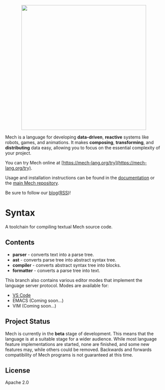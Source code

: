 <p align="center">
  <img width="400px" src="https://mech-lang.org/img/logo.png">
</p>

Mech is a language for developing **data-driven**, **reactive** systems like robots, games, and animations. It makes **composing**, **transforming**, and **distributing** data easy, allowing you to focus on the essential complexity of your project. 

You can try Mech online at [https://mech-lang.org/try](https://mech-lang.org/try).

Usage and installation instructions can be found in the [documentation](https://mech-lang.org/#/docs/index.mec) or the [main Mech repository](https://github.com/mech-lang/mech).

Be sure to follow our [blog](https://mech-lang.org/blog/)([RSS](https://mech-lang.org/feed.xml))!

# Syntax

A toolchain for compiling textual Mech source code.

## Contents

- **parser** - converts text into a parse tree.
- **ast** - converts parse tree into abstract syntax tree.
- **compiler** - converts abstract syntax tree into blocks.
- **formatter** - converts a parse tree into text.

This branch also contains various editor modes that implement the language server protocol. Modes are available for:

- [VS Code](https://marketplace.visualstudio.com/items?itemName=Mech.Mech)
- EMACS (Coming soon...)
- VIM (Coming soon...)

##  Project Status

Mech is currently in the **beta** stage of development. This means that the language is at a suitable stage for a wider audience. While most language feature implementations are started, none are finished, and some new features may, while others could be removed. Backwards and forwards compatibility of Mech programs is not guaranteed at this time. 

## License

Apache 2.0